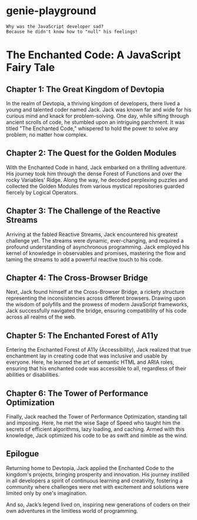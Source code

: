 # genie-playground

```
Why was the JavaScript developer sad?
Because he didn't know how to "null" his feelings!
```

# The Enchanted Code: A JavaScript Fairy Tale

## Chapter 1: The Great Kingdom of Devtopia

In the realm of Devtopia, a thriving kingdom of developers, there lived a young and talented coder named Jack. Jack was known far and wide for his curious mind and knack for problem-solving. One day, while sifting through ancient scrolls of code, he stumbled upon an intriguing parchment. It was titled "The Enchanted Code," whispered to hold the power to solve any problem, no matter how complex.

## Chapter 2: The Quest for the Golden Modules

With the Enchanted Code in hand, Jack embarked on a thrilling adventure. His journey took him through the dense Forest of Functions and over the rocky Variables' Ridge. Along the way, he decoded perplexing puzzles and collected the Golden Modules from various mystical repositories guarded fiercely by Logical Operators.

## Chapter 3: The Challenge of the Reactive Streams

Arriving at the fabled Reactive Streams, Jack encountered his greatest challenge yet. The streams were dynamic, ever-changing, and required a profound understanding of asynchronous programming. Jack employed his kernel of knowledge in observables and promises, mastering the flow and taming the streams to add a powerful reactive touch to his code.

## Chapter 4: The Cross-Browser Bridge

Next, Jack found himself at the Cross-Browser Bridge, a rickety structure representing the inconsistencies across different browsers. Drawing upon the wisdom of polyfills and the prowess of modern JavaScript frameworks, Jack successfully navigated the bridge, ensuring compatibility of his code across all realms of the web.

## Chapter 5: The Enchanted Forest of A11y

Entering the Enchanted Forest of A11y (Accessibility), Jack realized that true enchantment lay in creating code that was inclusive and usable by everyone. Here, he learned the art of semantic HTML and ARIA roles, ensuring that his enchanted code was accessible to all, regardless of their abilities or disabilities.

## Chapter 6: The Tower of Performance Optimization

Finally, Jack reached the Tower of Performance Optimization, standing tall and imposing. Here, he met the wise Sage of Speed who taught him the secrets of efficient algorithms, lazy loading, and caching. Armed with this knowledge, Jack optimized his code to be as swift and nimble as the wind.

## Epilogue

Returning home to Devtopia, Jack applied the Enchanted Code to the kingdom's projects, bringing prosperity and innovation. His journey instilled in all developers a spirit of continuous learning and creativity, fostering a community where challenges were met with excitement and solutions were limited only by one's imagination.

And so, Jack’s legend lived on, inspiring new generations of coders on their own adventures in the limitless world of programming.
